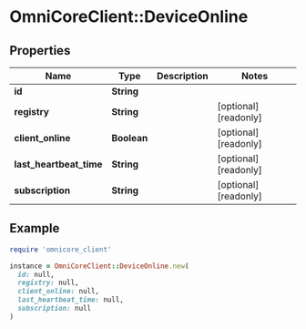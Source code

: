 # OmniCoreClient::DeviceOnline

## Properties

| Name | Type | Description | Notes |
| ---- | ---- | ----------- | ----- |
| **id** | **String** |  |  |
| **registry** | **String** |  | [optional][readonly] |
| **client_online** | **Boolean** |  | [optional][readonly] |
| **last_heartbeat_time** | **String** |  | [optional][readonly] |
| **subscription** | **String** |  | [optional][readonly] |

## Example

```ruby
require 'omnicore_client'

instance = OmniCoreClient::DeviceOnline.new(
  id: null,
  registry: null,
  client_online: null,
  last_heartbeat_time: null,
  subscription: null
)
```

